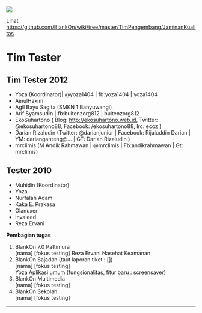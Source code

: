 <img src="https://badgen.net/badge/wiki/kadaluarsa/red?icon=github">

Lihat https://github.com/BlankOn/wiki/tree/master/TimPengembang/JaminanKualitas

# Tim Tester

## Tim Tester 2012
* Yoza (Koordinator)| @yoza1404 | fb:yoza1404 | yoza1404
* AinulHakim
* Agil Bayu Sagita (SMKN 1 Banyuwangi)
* Arif Syamsudin | fb:buitenzorg812 | buitenzorg812
* EkoSuhartono ( Blog: ​http://ekosuhartono.web.id, Twitter:
  @ekosuhartono88, Facebook: /ekosuhartono88, Irc: ecoz )
* Darian Rizaludin (Twitter: @darianjunior | Facebook: Rijaluddin Darian |
  YM: darianganteng@… | GT: Darian Rizaludin )
* mrclimis (M Andik Rahmawan | @mrclimis | Fb:andikrahmawan | Gt: mrclimis)

## Tester 2010
* Muhidin (Koordinator)
* Yoza
* Nurfalah Adam
* Kaka E. Prakasa
* Olanuxer
* invaleed
* Reza Ervani

**Pembagian tugas**
1. BlankOn 7.0 Pattimura  
  [nama] [fokus testing]
  Reza Ervani Nasehat Keamanan  
2. BlankOn Sajadah (taut laporan tiket : [])  
  [nama] [fokus testing]  
  Yoza   Aplikasi umum (fungsionalitas, fitur baru : screensaver)
3. BlankOn Multimedia  
  [nama] [fokus testing]
4. BlankOn Sekolah  
  [nama] [fokus testing]




---
